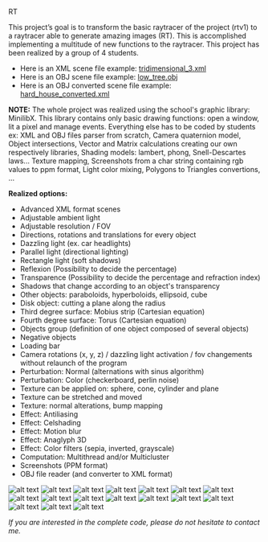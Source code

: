 RT

This project’s goal is to transform the basic raytracer of the project (rtv1) to a raytracer able to generate
amazing images (RT). This is accomplished implementing a multitude of new functions to the raytracer.
This project has been realized by a group of 4 students.

* Here is an XML scene file example: [tridimensional_3.xml](scene_examples/xml/tridimensional_3.xml)
* Here is an OBJ scene file example: [low_tree.obj](scene_examples/obj/low_tree.obj)
* Here is an OBJ converted scene file example: [hard_house_converted.xml](scene_examples/obj/hard_house_converted.xml)



__NOTE:__
The whole project was realized using the school's graphic library: MinilibX.
This library contains only basic drawing functions: open a window, lit a pixel and manage events.
Everything else has to be coded by students ex: 
XML and OBJ files parser from scratch, Camera quaternion model, Object intersections,
Vector and Matrix calculations creating our own respectively libraries, Shading models: lambert, phong, Snell-Descartes laws...
Texture mapping, Screenshots from a char string containing rgb values to ppm format, Light color mixing, Polygons to Triangles convertions, ...

__Realized options:__
- Advanced XML format scenes
- Adjustable ambient light
- Adjustable resolution / FOV 
- Directions, rotations and translations for every object
- Dazzling light (ex. car headlights)
- Parallel light (directional lighting)
- Rectangle light (soft shadows)
- Reflexion (Possibility to decide the percentage)
- Transparence (Possibility to decide the percentage and refraction index)
- Shadows that change according to an object's transparency
- Other objects: paraboloids, hyperboloids, ellipsoid, cube
- Disk object: cutting a plane along the radius
- Third degree surface: Mobius strip (Cartesian equation)
- Fourth degree surface: Torus (Cartesian equation)
- Objects group (definition of one object composed of several objects)
- Negative objects
- Loading bar
- Camera rotations (x, y, z) / dazzling light activation / fov changements without relaunch of the program
- Perturbation: Normal (alternations with sinus algorithm)
- Perturbation: Color (checkerboard, perlin noise)
- Texture can be applied on: sphere, cone, cylinder and plane
- Texture can be stretched and moved
- Texture: normal alterations, bump mapping
- Effect: Antiliasing
- Effect: Celshading
- Effect: Motion blur
- Effect: Anaglyph 3D
- Effect: Color filters (sepia, inverted, grayscale)
- Computation: Multithread and/or Multicluster
- Screenshots (PPM format)
- OBJ file reader (and converter to XML format)

![alt text](screens/screen1.png)
![alt text](screens/screen2.png)
![alt text](screens/screen3.png)
![alt text](screens/screen4.png)
![alt text](screens/screen5.png)
![alt text](screens/screen6.png)
![alt text](screens/screen7.png)
![alt text](screens/screen8.png)
![alt text](screens/screen9.png)
![alt text](screens/screen10.png)
![alt text](screens/screen11.png)
![alt text](screens/screen12.png)
![alt text](screens/screen13.png)
![alt text](screens/screen14.png)
![alt text](screens/screen15.png)
![alt text](screens/screen16.png)
![alt text](screens/screen17.png)




_If you are interested in the complete code, please do not hesitate to contact me._
